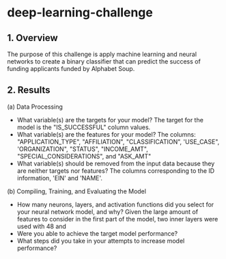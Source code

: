 # deep-learning-challenge

## 1. Overview
The purpose of this challenge is apply machine learning and neural networks to create a binary classifier
that can predict the success of funding applicants funded by Alphabet Soup.

## 2. Results
(a) Data Processing
- What variable(s) are the targets for your model?
The target for the model is the "IS_SUCCESSFUL" column values.
- What variable(s) are the features for your model?
The columns: "APPLICATION_TYPE", "AFFILIATION", "CLASSIFICATION", 'USE_CASE", 'ORGANIZATION", "STATUS",
"INCOME_AMT", "SPECIAL_CONSIDERATIONS", and "ASK_AMT"
- What variable(s) should be removed from the input data because they are neither targets nor features?
The columns corresponding to the ID information, 'EIN' and 'NAME'.

(b) Compiling, Training, and Evaluating the Model
- How many neurons, layers, and activation functions did you select for your neural network model, and why?
Given the large amount of features to consider in the first part of the model, two inner layers were used
with 48 and
- Were you able to achieve the target model performance?
- What steps did you take in your attempts to increase model performance? 

